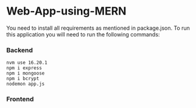 # Web-App-using-MERN
You need to install all requirements as mentioned in package.json.
To run this application you will need to run the following commands:
### Backend
```
nvm use 16.20.1
npm i express
npm i mongoose
npm i bcrypt
nodemon app.js
```
### Frontend